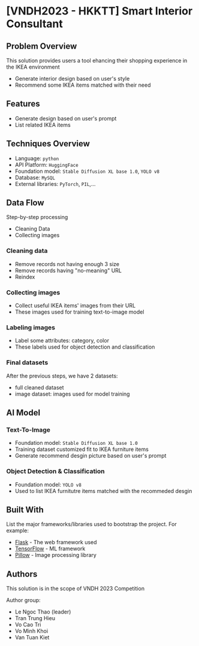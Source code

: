 # [VNDH2023 - HKKTT] Smart Interior Consultant

## Problem Overview

This solution provides users a tool ehancing their shopping experience in the IKEA environment

- Generate interior design based on user's style
- Recommend some IKEA items matched with their need

## Features

- Generate design based on user's prompt
- List related IKEA items

## Techniques Overview
- Language: `python`
- API Platform: `HuggingFace`
- Foundation model: `Stable Diffusion XL base 1.0`, `YOLO v8`
- Database: `MySQL`
- External libraries: `PyTorch`, `PIL`,...

## Data Flow
Step-by-step processing

- Cleaning Data
- Collecting images

### Cleaning data
- Remove records not having enough 3 size
- Remove records having "no-meaning" URL
- Reindex

### Collecting images
- Collect useful IKEA items' images from their URL
- These images used for training text-to-image model

### Labeling images
- Label some attributes: category, color
- These labels used for object detection and classification

### Final datasets

After the previous steps, we have 2 datasets:
- full cleaned dataset
- image dataset: images used for model training

## AI Model
### Text-To-Image
- Foundation model: `Stable Diffusion XL base 1.0`
- Training dataset customized fit to IKEA furniture items
- Generate recommend desgin picture based on user's prompt

### Object Detection & Classification
- Foundation model: `YOLO v8`
- Used to list IKEA furnitutre items matched with the recommeded desgin

## Built With

List the major frameworks/libraries used to bootstrap the project. For example:

- [Flask](http://flask.palletsprojects.com/en/1.1.x/) - The web framework used
- [TensorFlow](https://www.tensorflow.org/) - ML framework
- [Pillow](https://pillow.readthedocs.io/en/stable/) - Image processing library

## Authors

This solution is in the scope of VNDH 2023 Competition

Author group:
- Le Ngoc Thao (leader)
- Tran Trung Hieu
- Vo Cao Tri
- Vo Minh Khoi
- Van Tuan Kiet
